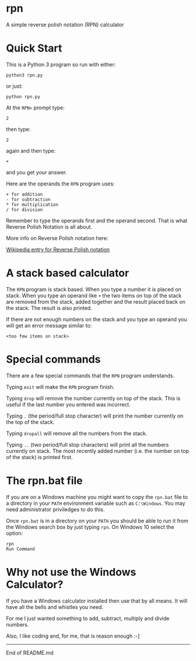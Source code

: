 # rpn

A simple reverse polish notation (RPN) calculator

# Quick Start

This is a Python 3 program so run with either:

```
python3 rpn.py
```

or just:

```
python rpn.py
```

At the `RPN>` prompt type:

```
2
```

then type:

```
2
```

again and then type:

```
+
```

and you get your answer.

Here are the operands the `RPN` program uses:

```
+ for addition
- for subtraction
* for multiplication
/ for division
```

Remember to type the operands first and the operand second.  That is what Reverse
Polish Notation is all about.

More info on Reverse Polish notation here:

[Wikipedia entry for Reverse Polish notation](https://en.wikipedia.org/wiki/Reverse_Polish_notation)

# A stack based calculator

The `RPN` program is stack based.  When you type a number it is placed on stack.
When you type an operand like `+` the two items on top of the stack are removed from
the stack, added together and the result placed back on the stack.  The result is
also printed.

If there are not enough numbers on the stack and you type an operand you
will get an error message similar to:

```
<too few items on stack>
```

# Special commands

There are a few special commands that the `RPN` program understands.

Typing `exit` will make the `RPN` program finish.

Typing `drop` will remove the number currently on top of the stack.  This is useful
if the last number you entered was incorrect.

Typing `.` (the period/full stop character) will print the number currently
on the top of the stack.

Typing `dropall` will remove all the numbers from the stack.  

Typing `..` (two period/full stop characters) will print all the numbers currently
on stack.  The most recently added number (i.e. the number on top of the stack) is
printed first.

# The rpn.bat file

If you are on a Windows machine you might want to copy the `rpn.bat` file
to a directory in your `PATH` environment variable such
as `C:\Windows`.  You may need administrator priviledges to do this.

Once `rpn.bat` is in a directory on your `PATH` you should be able
to run it from the  Windows search box by just typing `rpn`.  On
Windows 10 select the option:

```
rpn
Run Command
```

# Why not use the Windows Calculator?

If you have a Windows calculator installed then use that by all means.  It will have
all the bells and whistles you need.

For me I just wanted something to add, subtract, multiply and divide numbers.

Also, I like coding and, for me, that is reason enough :-]

-------------------------------------

End of README.md
